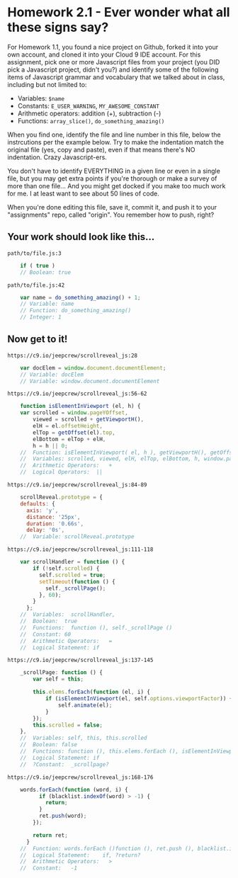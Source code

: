 # Homework 2.1 - Ever wonder what all these signs say?

For Homework 1.1, you found a nice project on Github, forked it into your own account, and cloned it into your Cloud 9 IDE account. For this assignment, pick one or more Javascript files from your project (you DID pick a Javascript project, didn't you?) and identify some of the following items of Javascript grammar and vocabulary that we talked about in class, including but not limited to:

* Variables: `$name`
* Constants: `E_USER_WARNING`, `MY_AWESOME_CONSTANT`
* Arithmetic operators: addition (+), subtraction (-)
* Functions: `array_slice()`, `do_something_amazing()`

When you find one, identify the file and line number in this file, below the instrcutions per the example below. Try to make the indentation match the original file (yes, copy and paste), even if that means there's NO indentation. Crazy Javascript-ers.

You don't have to identify EVERYTHING in a given line or even in a single file, but you may get extra points if you're thorough or make a survey of more than one file... And you might get docked if you make too much work for me. I at least want to see about 50 lines of code.

When you're done editing this file, save it, commit it, and push it to your "assignments" repo, called "origin". You remember how to push, right?

## Your work should look like this...

`path/to/file.js:3`
```javascript
    if ( true )
    // Boolean: true
```

`path/to/file.js:42`
```javascript
    var name = do_something_amazing() + 1;
    // Variable: name
    // Function: do_something_amazing()
    // Integer: 1
```

## Now get to it!

`https://c9.io/jeepcrew/scrollreveal_js:28`
```javascript
    var docElem = window.document.documentElement;
    // Variable: docElem
    // Variable: window.document.documentElement
```
    
`https://c9.io/jeepcrew/scrollreveal_js:56-62`
```javascript
    function isElementInViewport (el, h) {
    var scrolled = window.pageYOffset,
        viewed = scrolled + getViewportH(),
        elH = el.offsetHeight,
        elTop = getOffset(el).top,
        elBottom = elTop + elH,
        h = h || 0;
    //  Function: isElementInViewport( el, h ), getViewportH(), getOffset( el)
    //  Variables: scrolled, viewed, elH, elTop, elBottom, h, window.pageYOffset, el.offsetHeight
    //  Arithmetic Operators:   +
    //  Logical Operators:  ||
```

`https://c9.io/jeepcrew/scrollreveal_js:84-89`
```javascript
    scrollReveal.prototype = {
    defaults: {
      axis: 'y',
      distance: '25px',
      duration: '0.66s',
      delay: '0s',
    //  Variable: scrollReveal.prototype
```

`https://c9.io/jeepcrew/scrollreveal_js:111-118`
```javascript
    var scrollHandler = function () {
        if (!self.scrolled) {
          self.scrolled = true;
          setTimeout(function () {
            self._scrollPage();
          }, 60);
        }
      };
    //  Variables:  scrollHandler, 
    //  Boolean:  true
    //  Functions:  function (), self._scrollPage ()
    //  Constant: 60
    //  Arithmetic Operators:   =
    //  Logical Statement: if
```

`https://c9.io/jeepcrew/scrollreveal_js:137-145`
```javascript
    _scrollPage: function () {
        var self = this;

        this.elems.forEach(function (el, i) {
            if (isElementInViewport(el, self.options.viewportFactor)) {
                self.animate(el);
            }
        });
        this.scrolled = false;
    },
    //  Variables: self, this, this.scrolled
    //  Boolean: false
    //  Functions: function (), this.elems.forEach (), isElementInViewport {}, self.animate ()
    //  Logical Statement: if
    //  ?Constant:  _scrollpage?
```

`https://c9.io/jeepcrew/scrollreveal_js:168-176`
```javascript
    words.forEach(function (word, i) {
          if (blacklist.indexOf(word) > -1) {
            return;
          }
          ret.push(word);
        });

        return ret;
      }
    //  Function: words.forEach ()function (), ret.push (), blacklist.indexOf ()
    //  Logical Statement:    if, ?return?
    //  Arithmetic Operators:   >
    //  Constant:   -1
```